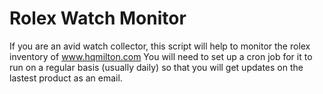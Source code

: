 Rolex Watch Monitor
============
If you are an avid watch collector, this script will help to monitor the rolex inventory of www.hqmilton.com
You will need to set up a cron job for it to run on a regular basis (usually daily) so that you will get updates on the lastest product as an email. 
